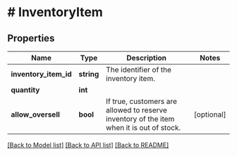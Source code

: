 # # InventoryItem

## Properties

Name | Type | Description | Notes
------------ | ------------- | ------------- | -------------
**inventory_item_id** | **string** | The identifier of the inventory item. | 
**quantity** | **int** |  | 
**allow_oversell** | **bool** | If true, customers are allowed to reserve inventory of the item when it is out of stock. | [optional] 

[[Back to Model list]](../../README.md#documentation-for-models) [[Back to API list]](../../README.md#documentation-for-api-endpoints) [[Back to README]](../../README.md)


